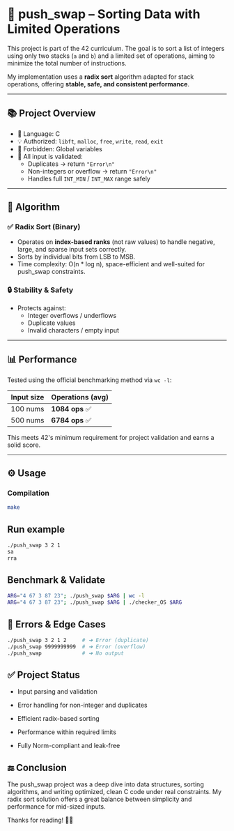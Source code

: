 # 🔄 push_swap – Sorting Data with Limited Operations

This project is part of the 42 curriculum. The goal is to sort a list of integers using only two stacks (`a` and `b`) and a limited set of operations, aiming to minimize the total number of instructions.  

My implementation uses a **radix sort** algorithm adapted for stack operations, offering **stable, safe, and consistent performance**.

---

## 📚 Project Overview

- 📌 Language: C  
- 💡 Authorized: `libft`, `malloc`, `free`, `write`, `read`, `exit`  
- 🚫 Forbidden: Global variables  
- 🔐 All input is validated:
  - Duplicates → return `"Error\n"`
  - Non-integers or overflow → return `"Error\n"`
  - Handles full `INT_MIN` / `INT_MAX` range safely

---

## 🧠 Algorithm

### ✅ **Radix Sort (Binary)**
- Operates on **index-based ranks** (not raw values) to handle negative, large, and sparse input sets correctly.
- Sorts by individual bits from LSB to MSB.
- Time complexity: O(n * log n), space-efficient and well-suited for push_swap constraints.

### 🔒 Stability & Safety
- Protects against:
  - Integer overflows / underflows
  - Duplicate values
  - Invalid characters / empty input

---

## 📊 Performance

Tested using the official benchmarking method via `wc -l`:

| Input size | Operations (avg) |
|------------|------------------|
| 100 nums   | **1084 ops** ✅ |
| 500 nums   | **6784 ops** ✅ |

This meets 42's minimum requirement for project validation and earns a solid score.

---

## ⚙️ Usage

### Compilation

```bash
make
```

## Run example
```bash
./push_swap 3 2 1
sa
rra
```

## Benchmark & Validate
```bash
ARG="4 67 3 87 23"; ./push_swap $ARG | wc -l
ARG="4 67 3 87 23"; ./push_swap $ARG | ./checker_OS $ARG
```

## 🛑 Errors & Edge Cases
```bash
./push_swap 3 2 1 2     # ➜ Error (duplicate)
./push_swap 9999999999  # ➜ Error (overflow)
./push_swap             # ➜ No output
```

## ✅ Project Status
- Input parsing and validation

- Error handling for non-integer and duplicates

- Efficient radix-based sorting

- Performance within required limits

- Fully Norm-compliant and leak-free

## 🔚 Conclusion
The push_swap project was a deep dive into data structures, sorting algorithms, and writing optimized, clean C code under real constraints. My radix sort solution offers a great balance between simplicity and performance for mid-sized inputs.

Thanks for reading! 🧠🚀
